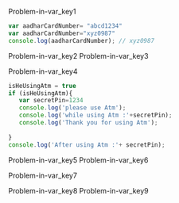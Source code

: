 Problem-in-var_key1


```javascript
var aadharCardNumber= "abcd1234"
var aadharCardNumber="xyz0987"
console.log(aadharCardNumber); // xyz0987
```
Problem-in-var_key2
Problem-in-var_key3


Problem-in-var_key4
```javascript
isHeUsingAtm = true
if (isHeUsingAtm){
   var secretPin=1234
   console.log('please use Atm');
   console.log('while using Atm :'+secretPin);
   console.log('Thank you for using Atm');
 
}
console.log('After using Atm :'+ secretPin);
 ```
Problem-in-var_key5
Problem-in-var_key6

 

Problem-in-var_key7


Problem-in-var_key8
Problem-in-var_key9
